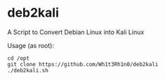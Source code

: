 # deb2kali
A Script to Convert Debian Linux into Kali Linux

Usage (as root):

    cd /opt
    git clone https://github.com/Wh1t3Rh1n0/deb2kali
    ./deb2kali.sh
